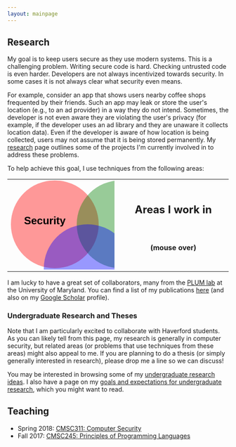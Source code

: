 ```yaml
---
layout: mainpage
---
```


## Research

My goal is to keep users secure as they use modern systems. This is a
challenging problem. Writing secure code is hard. Checking untrusted
code is even harder. Developers are not always incentivized towards
security. In some cases it is not always clear what security even
means.

For example, consider an app that shows users nearby coffee shops
frequented by their friends. Such an app may leak or store the user's
location (e.g., to an ad provider) in a way they do not
intend. Sometimes, the developer is not even aware they are violating
the user's privacy (for example, if the developer uses an ad library
and they are unaware it collects location data). Even if the developer
is aware of how location is being collected, users may not assume that
it is being stored permanently. My [research](/research) page outlines
some of the projects I'm currently involved in to address these
problems.

To help achieve this goal, I use techniques from the following areas:

<table id="mainpgvenn">
  <tr id="areastr">
    <td width="50%">
    <svg width="350" height="300" xmlns="http://www.w3.org/2000/svg">
        <circle fill-opacity=".4" r="100" cx="100" cy="100" fill="red" 
            id="circle1" />
    <text font-weight="bold" xml:space="preserve" 
        text-anchor="start" 
            font-family="Helvetica, Arial, sans-serif"
            font-size="24" 
            y="100" x="30" stroke-opacity="null" stroke-width="0" stroke="#000" fill="#000000">Security</text>
    <circle fill-opacity=".4" r="100" cx="250" cy="100" fill="green" 
            id="circle2" />
    <text font-weight="bold" xml:space="preserve" 
        text-anchor="start" 
            font-family="Helvetica, Arial, sans-serif"
            font-size="24" 
            y="100" x="250" stroke-opacity="null" stroke-width="0" stroke="#000" fill="#000000">PL</text>
    <circle fill-opacity=".4" r="100" cx="175" cy="200" fill="blue" 
            id="circle3" />
    <text font-weight="bold" xml:space="preserve" 
        text-anchor="start" 
            font-family="Helvetica, Arial, sans-serif"
            font-size="24" 
            y="235" x="150" stroke-opacity="null" stroke-width="0" stroke="#000" fill="#000000">HCI</text>
   </svg>
   </td>
   <td id="areadesc">
       <div><h2 style="text-align:center">Areas I work in</h2><br />
           <h4 style="text-align:center">(mouse over)</h4>
      </div>
   </td>
   <td id="secdesc" class="areadescleft" style="display:none">
      <h3>Security</h3>
      <hr />
      <p>Security is a broad area, but unified by a common challenge:
      identifying gaps between abstractions that allow potential
      attackers to exploit systems. I frequently use definitions from
      security such as <a
      href="https://en.wikipedia.org/wiki/Non-interference_(security)">noninterference</a>
      and techniques such as <a
      href="https://en.wikipedia.org/wiki/Process_isolation">process
      isolation</a>. My current work addresses key challenges in <a
      href="https://en.wikipedia.org/wiki/Reverse_engineering">reverse
      engineering</a></p>
   </td>
   <td id="pldesc" class="areadescleft" style="display:none">
      <h3>Programming Languages</h3>
      <hr />
      <p>Reasoning about a program's security requires being able to
      precisely define its
      behavior. <a href="https://en.wikipedia.org/wiki/Programming_language_theory">Programming language theory</a>
      allows us to treat programs as artifacts. I frequently use
      techniques from PL to define and reason about programs. Some of
      these techniques include
      <a href="https://en.wikipedia.org/wiki/Static_program_analysis">static analysis</a>
      <a href="https://en.wikipedia.org/wiki/Abstract_interpretation">abstract interpretation</a>
      and
      <a href="https://en.wikipedia.org/wiki/Symbolic_execution">symbolic execution</a>.</p>
      </td>
   <td id="hcidesc" class="areadescleft" style="display:none">
      <h3>Human-Computer Interaction</h3>
      <hr />
      <p>Theory is useful for formally arguing about what security
      means and how to enforce it. But ultimately we want to protect <i>users</i>. Techniques from
      <a
      href="https://en.wikipedia.org/wiki/Human%E2%80%93computer_interaction">Human-Computer
      Interaction</a> (such as <a
      href="https://en.wikipedia.org/wiki/User_Research">user
      studies</a> and <a
      href="https://en.wikipedia.org/wiki/User_Research">visualization</a>) help us communicate security to users, and
      allow us to evaluate when we've done so correctly.</p>
  </td>
  </tr>

</table>

I am lucky to have a great set of collaborators, many from the
[PLUM lab](https://github.com/plum-umd) at the University of
Maryland. You can find a list of my publications [here](/publications)
(and also on my
[Google Scholar](https://scholar.google.com/citations?user=HpJLJWUAAAAJ&hl=en)
profile).

### Undergraduate Research and Theses

Note that I am particularly excited to collaborate with Haverford
students. As you can likely tell from this page, my research is
generally in computer security, but related areas (or problems that
use techniques from these areas) might also appeal to me. If you are
planning to do a thesis (or simply generally interested in research),
please drop me a line so we can discuss!

You may be interested in browsing some of my
[undergraduate research ideas](/undergrad-research-ideas). I also have
a page on my
[goals and expectations for undergraduate research](/undergrad-research-goals),
which you might want to read.

## Teaching

- Spring 2018: [CMSC311: Computer Security](http://www.kmicinski.com/cybersecurity-course)
- Fall 2017: [CMSC245: Principles of Programming Languages](http://www.kmicinski.com/cmsc245)
